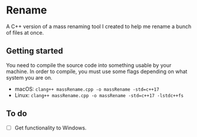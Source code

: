 # Rename
A C++ version of a mass renaming tool I created to help me rename a bunch of files at once.

## Getting started
You need to compile the source code into something usable by your machine.
In order to compile, you must use some flags depending on what system you are on.
- macOS: `clang++ massRename.cpp -o massRename -std=c++17`
- Linux: `clang++ massRename.cpp -o massRename -std=c++17 -lstdc++fs`

## To do
- [ ] Get functionality to Windows.
